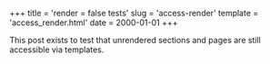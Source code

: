 +++
title = 'render = false tests'
slug = 'access-render'
template = 'access_render.html'
date = 2000-01-01
+++

This post exists to test that unrendered sections and pages are still accessible
via templates.
